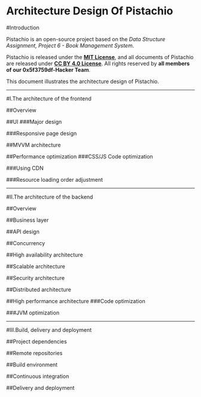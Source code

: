 # Architecture Design Of Pistachio

#Introduction

Pistachio is an open-source project based on the *Data Structure Assignment, Project 6 - Book Management System*.

Pistachio is released under the **[MIT License](https://opensource.org/licenses/MIT)**, and all documents of Pistachio are released under **[CC BY 4.0 License](http://creativecommons.org/licenses/by/4.0/)**. All rights reserved by **all members of our 0x5f3759df-Hacker Team**.

This document illustrates the architecture design of Pistachio.

---

#I.The architecture of the frontend

##Overview

##UI
###Major design

###Responsive page design

##MVVM architecture

##Performance optimization
###CSS/JS Code optimization

###Using CDN

###Resource loading order adjustment

---

#II.The architecture of the backend

##Overview

##Business layer

##API design

##Concurrency

##High availability architecture

##Scalable architecture

##Security architecture

##Distributed architecture

##High performance architecture
###Code optimization

###JVM optimization

---

#III.Build, delivery and deployment

##Project dependencies

##Remote repositories

##Build environment

##Continuous integration

##Delivery and deployment
